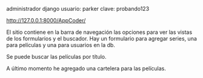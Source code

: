 administrador django
usuario: parker
clave: probando123

http://127.0.0.1:8000/AppCoder/

El sitio contiene en la barra de navegación las opciones para ver las vistas de los formularios y el buscador.
Hay un formulario para agregar series, una para películas y una para usuarios en la db.

Se puede buscar las películas por título.

A último momento he agregado una cartelera para las películas.